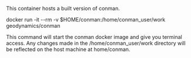 This container hosts a built version of conman.

docker run -it --rm -v $HOME/conman:/home/conman_user/work geodynamics/conman

This command will start the conman docker image and give you terminal access. Any changes made in the /home/conman_user/work directory will be reflected on the host machine at home/conman.

